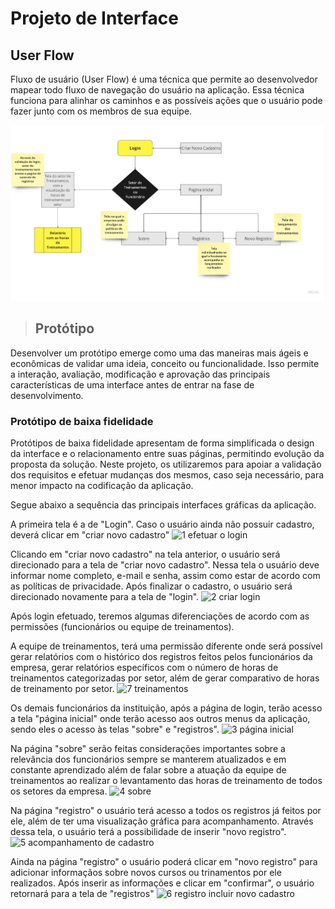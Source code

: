 
# Projeto de Interface

## User Flow

Fluxo de usuário (User Flow) é uma técnica que permite ao desenvolvedor mapear todo fluxo de navegação do usuário na aplicação. Essa técnica funciona para alinhar os caminhos e as possíveis ações que o usuário pode fazer junto com os membros de sua equipe.

![Fluxo do usuário!](https://github.com/ICEI-PUC-Minas-PMV-ADS/pmv-ads-2023-2-e1-proj-web-t7-controle-de-horas-de-treinamento/blob/main/documentos/img/Fluxo%20do%20processo.jpg)

> ## Protótipo

Desenvolver um protótipo emerge como uma das maneiras mais ágeis e econômicas de validar uma ideia, conceito ou funcionalidade. Isso permite a interação, avaliação, modificação e aprovação das principais características de uma interface antes de entrar na fase de desenvolvimento.

### Protótipo de baixa fidelidade

Protótipos de baixa fidelidade apresentam de forma simplificada o design da interface e o relacionamento entre suas páginas, permitindo evolução da proposta da solução. Neste projeto, os utilizaremos para apoiar a validação dos requisitos e efetuar mudanças dos mesmos, caso seja necessário, para menor impacto na codificação da aplicação.

Segue abaixo a sequência das principais interfaces gráficas da aplicação.

A primeira tela é a de "Login". Caso o usuário ainda não possuir cadastro, deverá clicar em "criar novo cadastro"
![1 efetuar o login](https://github.com/ICEI-PUC-Minas-PMV-ADS/pmv-ads-2023-2-e1-proj-web-t7-controle-de-horas-de-treinamento/assets/145286942/9fbe6d7c-0e2b-4c83-95c9-df45fa9cd3eb)

Clicando em "criar novo cadastro" na tela anterior, o usuário será direcionado para a tela de "criar novo cadastro". Nessa tela o usuário deve informar nome completo, e-mail e senha, assim como estar de acordo com as políticas de privacidade. Após finalizar o cadastro, o usuário será direcionado novamente para a tela de "login".
![2 criar login](https://github.com/ICEI-PUC-Minas-PMV-ADS/pmv-ads-2023-2-e1-proj-web-t7-controle-de-horas-de-treinamento/assets/145286942/d511d737-ebae-4a65-b622-4c1dc7acfd5d)

Após login efetuado, teremos algumas diferenciações de acordo com as permissões (funcionários ou equipe de treinamentos). 

A equipe de treinamentos, terá uma permissão diferente onde será possível gerar relatórios com o histórico dos registros feitos pelos funcionários da empresa, gerar relatórios específicos com o número de horas de treinamentos categorizadas por setor, além de gerar comparativo de horas de treinamento por setor.
![7 treinamentos](https://github.com/ICEI-PUC-Minas-PMV-ADS/pmv-ads-2023-2-e1-proj-web-t7-controle-de-horas-de-treinamento/assets/145286942/57fc97a2-fdf5-46c7-87c8-afa54ccf0ea2)

Os demais funcionários da instituição, após a página de login, terão acesso a tela "página inicial" onde terão acesso aos outros menus da aplicação, sendo eles o acesso às telas "sobre" e "registros".
![3 página inicial](https://github.com/ICEI-PUC-Minas-PMV-ADS/pmv-ads-2023-2-e1-proj-web-t7-controle-de-horas-de-treinamento/assets/145286942/4bb6aa44-03ce-4b59-a423-613619be4d86)

Na página "sobre" serão feitas considerações importantes sobre a relevância dos funcionários sempre se manterem atualizados e em constante aprendizado além de falar sobre a atuação da equipe de treinamentos ao realizar o levantamento das horas de treinamento de todos os setores da empresa.
![4 sobre](https://github.com/ICEI-PUC-Minas-PMV-ADS/pmv-ads-2023-2-e1-proj-web-t7-controle-de-horas-de-treinamento/assets/145286942/9122db7c-a3ea-438e-ba01-cd7cab67e3e3)

Na página "registro" o usuário terá acesso a todos os registros já feitos por ele, além de ter uma visualização gráfica para acompanhamento. Através dessa tela, o usuário terá a possibilidade de inserir "novo registro".
![5 acompanhamento de cadastro](https://github.com/ICEI-PUC-Minas-PMV-ADS/pmv-ads-2023-2-e1-proj-web-t7-controle-de-horas-de-treinamento/assets/145286942/499b705a-8e87-42a9-9c0e-b672f686f4d1)

Ainda na página "registro" o usuário poderá clicar em "novo registro" para adicionar informaçãos sobre novos cursos ou trinamentos por ele realizados. Após inserir as informações e clicar em "confirmar", o usuário retornará para a tela de "registros"
![6 registro incluir novo cadastro](https://github.com/ICEI-PUC-Minas-PMV-ADS/pmv-ads-2023-2-e1-proj-web-t7-controle-de-horas-de-treinamento/assets/145286942/6a373075-18d6-4eb5-ae30-6568b6a59a07)

